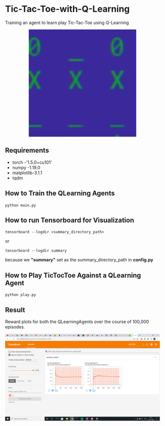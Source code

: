 # Tic-Tac-Toe-with-Q-Learning
Training an agent to learn play Tic-Tac-Toe using Q-Learning

<p align="center">
<img src='/images/terminal_states_250x250.gif' width='350' alt='Losing is just not an option for the Tic-Tac-Toe master'>
</p>

## Requirements
* torch     -'1.5.0+cu101'         
* numpy     -1.19.0
* matplotlib-3.1.1  
* tqdm 

## How to Train the QLearning Agents
```
python main.py
```

## How to run Tensorboard for Visualization
```
tensorboard --logdir <summary_directory_path>
```
or
```
tensorboard --logdir summary
```
because we <b>"summary"</b> set as the summary_directory_path in <b>config.py</b>

## How to Play TicTocToe Against a QLearning Agent
```
python play.py
```

## Result

Reward plots for both the QLearningAgents over the course of 100,000 episodes.

<p align="center">
<img src='/images/rewards.PNG'  alt='Losing is just not an option for the Tic-Tac-Toe master'>
</p>
